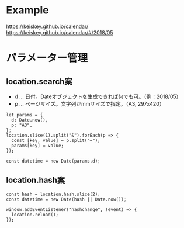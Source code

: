 # Example
https://keiskey.github.io/calendar/  
https://keiskey.github.io/calendar/#/2018/05  

# パラメーター管理
## location.search案
- d … 日付。Dateオブジェクトを生成できれば何でも可。（例：2018/05）
- p … ページサイズ。文字列かmmサイズで指定。（A3, 297x420）
```
let params = {
  d: Date.now(),
  p: "A3",
};
location.slice(1).split("&").forEach(p => {
  const [key, value] = p.split("=");
  params[key] = value;
});

const datetime = new Date(params.d);
```
## location.hash案
```
const hash = location.hash.slice(2);
const datetime = new Date(hash || Date.now());

window.addEventListener("hashchange", (event) => {
  location.reload();
});
```
